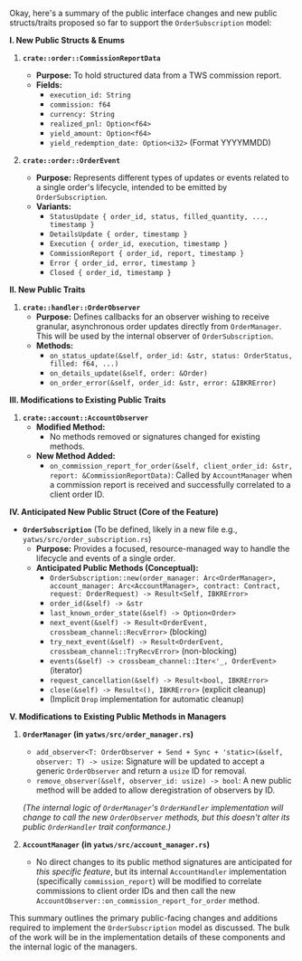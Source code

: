 Okay, here's a summary of the public interface changes and new public structs/traits proposed so far to support the
`OrderSubscription` model:

**I. New Public Structs & Enums**

1.  **`crate::order::CommissionReportData`**
    *   **Purpose:** To hold structured data from a TWS commission report.
    *   **Fields:**
        *   `execution_id: String`
        *   `commission: f64`
        *   `currency: String`
        *   `realized_pnl: Option<f64>`
        *   `yield_amount: Option<f64>`
        *   `yield_redemption_date: Option<i32>` (Format YYYYMMDD)

2.  **`crate::order::OrderEvent`**
    *   **Purpose:** Represents different types of updates or events related to a single order's lifecycle, intended to be emitted by
`OrderSubscription`.
    *   **Variants:**
        *   `StatusUpdate { order_id, status, filled_quantity, ..., timestamp }`
        *   `DetailsUpdate { order, timestamp }`
        *   `Execution { order_id, execution, timestamp }`
        *   `CommissionReport { order_id, report, timestamp }`
        *   `Error { order_id, error, timestamp }`
        *   `Closed { order_id, timestamp }`

**II. New Public Traits**

1.  **`crate::handler::OrderObserver`**
    *   **Purpose:** Defines callbacks for an observer wishing to receive granular, asynchronous order updates directly from
`OrderManager`. This will be used by the internal observer of `OrderSubscription`.
    *   **Methods:**
        *   `on_status_update(&self, order_id: &str, status: OrderStatus, filled: f64, ...)`
        *   `on_details_update(&self, order: &Order)`
        *   `on_order_error(&self, order_id: &str, error: &IBKRError)`

**III. Modifications to Existing Public Traits**

1.  **`crate::account::AccountObserver`**
    *   **Modified Method:**
        *   No methods removed or signatures changed for existing methods.
    *   **New Method Added:**
        *   `on_commission_report_for_order(&self, client_order_id: &str, report: &CommissionReportData)`: Called by `AccountManager`
when a commission report is received and successfully correlated to a client order ID.

**IV. Anticipated New Public Struct (Core of the Feature)**

*   **`OrderSubscription`** (To be defined, likely in a new file e.g., `yatws/src/order_subscription.rs`)
    *   **Purpose:** Provides a focused, resource-managed way to handle the lifecycle and events of a single order.
    *   **Anticipated Public Methods (Conceptual):**
        *   `OrderSubscription::new(order_manager: Arc<OrderManager>, account_manager: Arc<AccountManager>, contract: Contract,
request: OrderRequest) -> Result<Self, IBKRError>`
        *   `order_id(&self) -> &str`
        *   `last_known_order_state(&self) -> Option<Order>`
        *   `next_event(&self) -> Result<OrderEvent, crossbeam_channel::RecvError>` (blocking)
        *   `try_next_event(&self) -> Result<OrderEvent, crossbeam_channel::TryRecvError>` (non-blocking)
        *   `events(&self) -> crossbeam_channel::Iter<'_, OrderEvent>` (iterator)
        *   `request_cancellation(&self) -> Result<bool, IBKRError>`
        *   `close(&self) -> Result<(), IBKRError>` (explicit cleanup)
        *   (Implicit `Drop` implementation for automatic cleanup)

**V. Modifications to Existing Public Methods in Managers**

1.  **`OrderManager` (in `yatws/src/order_manager.rs`)**
    *   `add_observer<T: OrderObserver + Send + Sync + 'static>(&self, observer: T) -> usize`: Signature will be updated to accept a
generic `OrderObserver` and return a `usize` ID for removal.
    *   `remove_observer(&self, observer_id: usize) -> bool`: A new public method will be added to allow deregistration of observers
by ID.

    *(The internal logic of `OrderManager`'s `OrderHandler` implementation will change to call the new `OrderObserver` methods, but
this doesn't alter its public `OrderHandler` trait conformance.)*

2.  **`AccountManager` (in `yatws/src/account_manager.rs`)**
    *   No direct changes to its public method signatures are anticipated for *this specific feature*, but its internal
`AccountHandler` implementation (specifically `commission_report`) will be modified to correlate commissions to client order IDs and
then call the new `AccountObserver::on_commission_report_for_order` method.

This summary outlines the primary public-facing changes and additions required to implement the `OrderSubscription` model as
discussed. The bulk of the work will be in the implementation details of these components and the internal logic of the managers.
